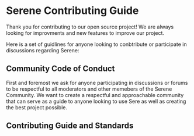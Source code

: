 # Serene Contributing Guide

Thank you for contributing to our open source project! We are always looking for improvments and new features to improve our project.

Here is a set of guidlines for anyone looking to conbtribute or participate in discussions regarding Serene:

## Community Code of Conduct

First and foremost we ask for anyone participating in discussions or forums to be respectful to all moderators and other memebers of the Serene Community. We want to create a respectful and approachable community that can serve as a guide to anyone looking to use Sere as well as creating the best project possible.

## Contributing Guide and Standards
